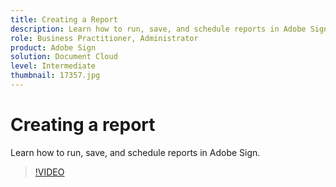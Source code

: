 ```yaml
---
title: Creating a Report
description: Learn how to run, save, and schedule reports in Adobe Sign
role: Business Practitioner, Administrator
product: Adobe Sign
solution: Document Cloud
level: Intermediate
thumbnail: 17357.jpg
---
```


# Creating a report

Learn how to run, save, and schedule reports in Adobe Sign.

>[!VIDEO](https://video.tv.adobe.com/v/17357?hidetitle=true)